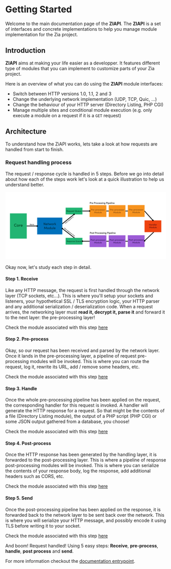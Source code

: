 # Getting Started

Welcome to the main documentation page of the **ZIAPI**. The **ZIAPI** is a set of interfaces and concrete implementations to help you manage module implementation for the Zia project.

## Introduction

**ZIAPI** aims at making your life easier as a developper. It features different type of modules that you can implement to customize parts of your Zia project.

Here is an overview of what you can do using the **ZIAPI** module interfaces:
- Switch between HTTP versions 1.0, 1.1, 2 and 3
- Change the underlying network implementation (UDP, TCP, Quic, ...)
- Change the behaviour of your HTTP server (Directory Listing, PHP CGI)
- Manage multiple sites and conditional module execution (e.g. only execute a module on a request if it is a `GET` request)

## Architecture

To understand how the ZiAPI works, lets take a look at how requests are handled from start to finish.

### Request handling process

The request / response cycle is handled in 5 steps. Before we go into detail about how each of the steps work let's look at a quick illustration to help us understand better.

![Request / Response flow](/docs/assets/request-response-diagram.png)

Okay now, let's study each step in detail.

#### Step 1. Receive

Like any HTTP message, the request is first handled through the network layer (TCP sockets, etc...). This is where you'll setup your sockets and listeners, your hypothetical SSL / TLS encryption logic, your HTTP parser and any additional serialization / deserialization code. When a request arrives, the networking layer must **read it, decrypt it, parse it** and forward it to the next layer: the pre-processing layer!

Check the module associated with this step [here](../guides/IMPLEMENT_NETWORK.md)

#### Step 2. Pre-process

Okay, so our request has been received and parsed by the network layer. Once it lands in the pre-processing layer, a pipeline of request pre-processing modules will be invoked. This is where you can route the request, log it, rewrite its URL, add / remove some headers, etc.

Check the module associated with this step [here](../guides/IMPLEMENT_PREPROCESSOR.md)

#### Step 3. Handle

Once the whole pre-processing pipeline has been applied on the request, the corresponding handler for this request is invoked. A handler will generate the HTTP response for a request. So that might be the contents of a file (Directory Listing module), the output of a PHP script (PHP CGI) or some JSON output gathered from a database, you choose!

Check the module associated with this step [here](../guides/IMPLEMENT_HANDLER.md)

#### Step 4. Post-process

Once the HTTP response has been generated by the handling layer, it is forwarded to the post-processing layer. This is where a pipeline of response post-processing modules will be invoked. This is where you can serialize the contents of your response body, log the response, add additional headers such as CORS, etc.

Check the module associated with this step [here](../guides/IMPLEMENT_POSTPROCESSOR.md)

#### Step 5. Send

Once the post-processing pipeline has been applied on the response, it is forwarded back to the network layer to be sent back over the network. This is where you will serialize your HTTP message, and possibly encode it using TLS before writing it to your socket.

Check the module associated with this step [here](../guides/IMPLEMENT_NETWORK.md)

And boom! Request handled! Using 5 easy steps: **Receive**, **pre-process**, **handle**, **post process** and **send**.

For more information checkout the [documentation entrypoint](../README.md).

